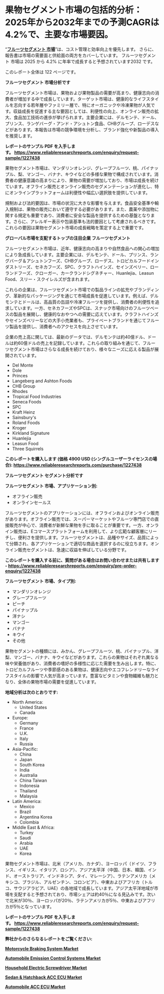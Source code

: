 <p><h1>果物セグメント市場の包括的分析：2025年から2032年までの予測CAGRは4.2%で、主要な市場要因。</h1></p><p>&ldquo;<strong><a href="https://www.reliableresearchreports.com/fruit-segments-r1227438?utm_campaign=110&utm_medium=9&utm_source=Github&utm_content=ia&utm_term=07012025&utm_id=fruit-segments">フルーツセグメント 市場</a></strong>&rdquo;は、コスト管理と効率向上を優先します。 さらに、報告書は市場の需要面と供給面の両方をカバーしています。 フルーツセグメント 市場は 2025 から 4.2% に年率で成長すると予想されています2032 です。</p>
<p>このレポート全体は 122 ページです。</p>
<p><strong>フルーツセグメント 市場分析です</strong></p>
<p><p>フルーツセグメント市場は、果物および果物製品の需要が高まり、健康志向の消費者が増加する中で成長しています。ターゲット市場は、健康的なライフスタイルを志向する若年層やファミリー層で、特にオーガニックや冷凍果物が人気です。収益成長を促進する主な要因としては、利便性の向上、オンライン販売の拡大、食品加工技術の進歩が挙げられます。主要企業には、デルモンテ、ドール、プリンス、ランゲバーグ・アンド・アシュトン食品、CHBグループ、ローデスなどがあります。本報告は市場の競争環境を分析し、ブランド強化や新製品の導入を推奨します。</p></p>
<p><strong>レポートのサンプル PDF を入手します。&nbsp;<a href="https://www.reliableresearchreports.com/enquiry/request-sample/1227438?utm_campaign=110&utm_medium=9&utm_source=Github&utm_content=ia&utm_term=07012025&utm_id=fruit-segments">https://www.reliableresearchreports.com/enquiry/request-sample/1227438</a></strong></p>
<p><p>果物セグメント市場は、マンダリンオレンジ、グレープフルーツ、桃、パイナップル、梨、マンゴー、バナナ、キウイなどの多様な果物で構成されています。消費者の健康意識の高まりにより、果物の需要が増加しており、市場は成長を続けています。オフライン販売とオンライン販売のセグメンテーションが進化し、特にオンラインプラットフォームは利便性や幅広い選択肢を提供しています。</p><p>規制および法的要因は、市場の状況に大きな影響を与えます。食品安全基準や輸入規制は、果物の販売において遵守する必要があります。また、農薬や添加物に関する規定も重要であり、消費者に安全な製品を提供するための基盤となります。さらに、アレルギー表示や包装基準も法的要因として考慮されるべきです。これらの要因は果物セグメント市場の成長戦略を策定する上で重要です。</p></p>
<p><strong>グローバル市場を支配するトップの注目企業 フルーツセグメント</strong></p>
<p><p>フルーツセグメント市場は、近年、健康志向の高まりや自然食品への関心の増加により急成長しています。主要企業には、デルモンテ、ドール、プリンス、ラングバーグ＆アシュトンフーズ、CHBグループ、ローデス、トロピカルフードインダストリーズ、セネカフーズ、SPC、クラフトハインズ、セインズベリー、ローランドフーズ、クローガー、カークランドシグネチャー、Huanlejia、Leasun Food、スリー・スクイレルズが含まれます。</p><p>これらの企業は、フルーツセグメント市場での製品ラインの拡充やブランディング、革新的なパッケージングを通じて市場成長を促進しています。例えば、デルモンテとドールは、高品質の缶詰や冷凍フルーツを提供し、消費者の利便性を追求しています。一方、セネカフーズやSPCは、スナック市場向けのフルーツベースの製品を展開し、健康的なおやつへの需要に応えています。クラフトハインズやセインズベリーなどの大手小売業者も、プライベートブランドを通じてフルーツ製品を提供し、消費者へのアクセスを向上させています。</p><p>企業の売上高に関しては、最新のデータでは、デルモンテは約40億ドル、ドールは約60億ドルの売上を記録しています。これらの取り組みを通じて、フルーツセグメント市場はさらなる成長を続けており、様々なニーズに応える製品が展開されています。</p></p>
<p><ul><li>Del Monte</li><li>Dole</li><li>Princes</li><li>Langeberg and Ashton Foods</li><li>CHB Group</li><li>Rhodes</li><li>Tropical Food Industries</li><li>Seneca Foods</li><li>SPC</li><li>Kraft Heinz</li><li>Sainsbury's</li><li>Roland Foods</li><li>Kroger</li><li>Kirkland Signature</li><li>Huanlejia</li><li>Leasun Food</li><li>Three Squirrels</li></ul></p>
<p><strong>このレポートを購入します (価格 4900 USD (シングルユーザーライセンスの場合):&nbsp;<a href="https://www.reliableresearchreports.com/purchase/1227438?utm_campaign=110&utm_medium=9&utm_source=Github&utm_content=ia&utm_term=07012025&utm_id=fruit-segments">https://www.reliableresearchreports.com/purchase/1227438</a></strong></p>
<p><strong>フルーツセグメント セグメント分析です</strong></p>
<p><strong>フルーツセグメント 市場、アプリケーション別:</strong></p>
<p><ul><li>オフライン販売</li><li>オンラインセールス</li></ul></p>
<p><p>フルーツセグメントのアプリケーションには、オフラインおよびオンライン販売があります。オフライン販売では、スーパーマーケットやフルーツ専門店での直接販売が中心で、消費者が新鮮な果物を手に取ることが重要です。一方、オンライン販売は、Eコマースプラットフォームを利用して、より広範な顧客層にリーチし、便利さを提供します。フルーツセグメントは、品種やサイズ、品質によって分類され、各アプリケーションで適切な商品を選択するのに役立ちます。オンライン販売セグメントは、急速に収益を伸ばしている分野です。</p></p>
<p><strong>このレポートを購入する前に、質問がある場合はお問い合わせまたは共有します - <a href="https://www.reliableresearchreports.com/enquiry/pre-order-enquiry/1227438?utm_campaign=110&utm_medium=9&utm_source=Github&utm_content=ia&utm_term=07012025&utm_id=fruit-segments">https://www.reliableresearchreports.com/enquiry/pre-order-enquiry/1227438</a></strong></p>
<p><strong>フルーツセグメント 市場、タイプ別:</strong></p>
<p><ul><li>マンダリンオレンジ</li><li>グレープフルーツ</li><li>ピーチ</li><li>パイナップル</li><li>洋ナシ</li><li>マンゴー</li><li>バナナ</li><li>キウイ</li><li>その他</li></ul></p>
<p><p>果物セグメントの種類には、みかん、グレープフルーツ、桃、パイナップル、洋梨、マンゴー、バナナ、キウイなどがあります。これらの果物はそれぞれ異なる味や栄養価があり、消費者の嗜好の多様性に応じた需要を生み出します。特に、トロピカルフルーツや季節感のある果物は、健康志向やエコフレンドリーなライフスタイルの影響で人気が高まっています。豊富なビタミンや食物繊維も魅力となり、全体の果物市場の需要を促進しています。</p></p>
<p><strong>地域分析は次のとおりです:</strong></p>
<p><ul>
    <li>
        North America:
        <ul>
            <li>United States</li>
            <li>Canada</li>
        </ul>
    </li>
    <li>
        Europe:
        <ul>
            <li>Germany</li>
            <li>France</li>
            <li>U.K.</li>
            <li>Italy</li>
            <li>Russia</li>
        </ul>
    </li>
    <li>
        Asia-Pacific:
        <ul>
            <li>China</li>
            <li>Japan</li>
            <li>South Korea</li>
            <li>India</li>
            <li>Australia</li>
            <li>China Taiwan</li>
            <li>Indonesia</li>
            <li>Thailand</li>
            <li>Malaysia</li>
        </ul>
    </li>
    <li>
        Latin America:
        <ul>
            <li>Mexico</li>
            <li>Brazil</li>
            <li>Argentina Korea</li>
            <li>Colombia</li>
        </ul>
    </li>
    <li>
        Middle East & Africa:
        <ul>
            <li>Turkey</li>
            <li>Saudi</li>
            <li>Arabia</li>
            <li>UAE</li>
            <li>Korea</li>
        </ul>
    </li>
    </ul></p>
<p><p>果物セグメント市場は、北米（アメリカ、カナダ）、ヨーロッパ（ドイツ、フランス、イギリス、イタリア、ロシア）、アジア太平洋（中国、日本、韓国、インド、オーストラリア、インドネシア、タイ、マレーシア）、ラテンアメリカ（メキシコ、ブラジル、アルゼンチン、コロンビア）、中東およびアフリカ（トルコ、サウジアラビア、UAE）の各地域で成長しています。アジア太平洋地域が市場を支配すると予想されており、市場シェアは約40％になる見込みです。次いで北米が30％、ヨーロッパが20％、ラテンアメリカが5％、中東およびアフリカが5％となっています。</p></p>
<p><strong>レポートのサンプル PDF を入手します。&nbsp;<a href="https://www.reliableresearchreports.com/enquiry/request-sample/1227438?utm_campaign=110&utm_medium=9&utm_source=Github&utm_content=ia&utm_term=07012025&utm_id=fruit-segments">https://www.reliableresearchreports.com/enquiry/request-sample/1227438</a></strong></p>
<p><strong></strong></p>
<p><strong></strong></p>
<p><strong></strong></p>
<p><strong></strong></p>
<p><strong>弊社からのさらなるレポートをご覧ください:</strong></p>
<p><strong><p><a href="https://github.com/FosterFahey91/Market-Research-Report-List-1/blob/main/motorcycle-braking-system-market.md?utm_campaign=110&utm_medium=9&utm_source=Github&utm_content=ia&utm_term=07012025&utm_id=fruit-segments">Motorcycle Braking System Market</a></p><p><a href="https://github.com/tamiaknaub6/Market-Research-Report-List-1/blob/main/automobile-emission-control-systems-market.md?utm_campaign=110&utm_medium=9&utm_source=Github&utm_content=ia&utm_term=07012025&utm_id=fruit-segments">Automobile Emission Control Systems Market</a></p><p><a href="https://github.com/mayabungard8092/Market-Research-Report-List-1/blob/main/household-electric-screwdriver-market.md?utm_campaign=110&utm_medium=9&utm_source=Github&utm_content=ia&utm_term=07012025&utm_id=fruit-segments">Household Electric Screwdriver Market</a></p><p><a href="https://github.com/kathiestrine5ty/Market-Research-Report-List-1/blob/main/sedan-hatchback-acc-ecu-market.md?utm_campaign=110&utm_medium=9&utm_source=Github&utm_content=ia&utm_term=07012025&utm_id=fruit-segments">Sedan & Hatchback ACC ECU Market</a></p><p><a href="https://github.com/NarcisoFerry/Market-Research-Report-List-1/blob/main/automobile-acc-ecu-market.md?utm_campaign=110&utm_medium=9&utm_source=Github&utm_content=ia&utm_term=07012025&utm_id=fruit-segments">Automobile ACC ECU Market</a></p></strong></p>